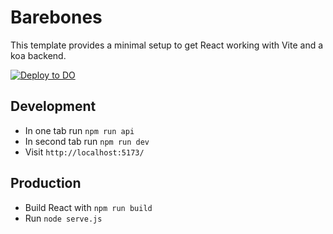 # Barebones

This template provides a minimal setup to get React working with Vite and a koa backend.

[![Deploy to DO](https://www.deploytodo.com/do-btn-blue.svg)](https://cloud.digitalocean.com/apps/new?repo=https://github.com/{REPO-OWNER}/{REPO-NAME}/tree/{BRANCH-NAME})

## Development

* In one tab run `npm run api`
* In second tab run `npm run dev`
* Visit `http://localhost:5173/`

## Production

* Build React with `npm run build`
* Run `node serve.js`
